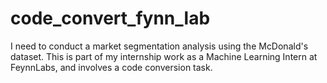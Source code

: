 # code_convert_fynn_lab

I need to conduct a market segmentation analysis using the McDonald's dataset. This is part of my internship work as a Machine Learning Intern at FeynnLabs, and involves a code conversion task.
